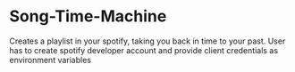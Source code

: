 # Song-Time-Machine

Creates a playlist in your spotify, taking you back in time to your past.
User has to create spotify developer account and provide client credentials as environment variables

